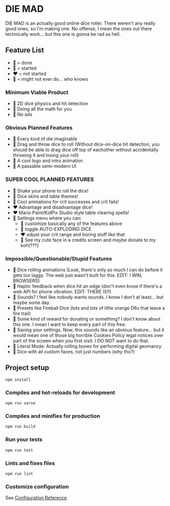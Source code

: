 # DIE MAD

DIE MAD is an actually good online dice roller. There weren't any really good ones, so I'm making one. No offense, I mean the ones out there technically work... but this one is gonna be rad as hell.

## Feature List

 - 💚 = done
 - 💛 = started
 - ♥️ = not started
 - 💜 = might not ever do... who knows

### Minimum Viable Product

 - 💚 2D dice physics and hit detection
 - 💚 Doing all the math for you
 - 💚 No ads

### Obvious Planned Features

 - 💚 Every kind of die imaginable
 - 💜 Drag and throw dice to roll (Without dice-on-dice hit detection, you should be able to drag dice off top of eachother without accidentally throwing it and losing your roll)
 - 💚 A cool logo and intro animation
 - 💛 A passable semi-modern UI

### SUPER COOL PLANNED FEATURES

 - 💚 Shake your phone to roll the dice!
 - 💛 Dice skins and table themes!
 - 💚 Cool animations for crit successes and crit fails!
 - ♥️ Advantage and disadvantage dice!
 - ♥️ Mario Paint/KidPix Studio style table clearing spells!
 - 💛 Settings menu where you can:
   - 💛 customize basically any of the features above
   - 💚 toggle AUTO-EXPLODING DICE
   - ♥️ adjust your crit range and boring stuff like that
   - 💜 See my cute face in a credits screen and maybe donate to my kofi(???)

### Impossible/Questionable/Stupid Features

 - 💚 Dice rolling animations (Look, there's only so much I can do before it gets too laggy. The web just wasn't built for this. EDIT: I WIN, BROWSERS)
 - 💚 Haptic feedback when dice hit an edge (don't even know if there's a web API for phone vibration. EDIT: THERE IS!!)
 - 💜 Sounds? I feel like nobody wants sounds. I know I don't at least... but maybe some day.
 - 💜 Presets like Fireball Dice (lots and lots of little orange D6s that leave a fire trail)
 - 💜 Some kind of reward for donating or something? I don't know about this one. I mean I want to keep every part of this free.
 - 💜 Saving your settings. Now, this sounds like an obvious feature... but it would mean one of those big horrible Cookies Policy legal notices over part of the screen when you first visit. I DO NOT want to do that.
 - 💜 Literal Mode: Actually rolling bones for performing digital geomancy
 - 💜 Dice with all custom faces, not just numbers (why tho?)

## Project setup
```
npm install
```

### Compiles and hot-reloads for development
```
npm run serve
```

### Compiles and minifies for production
```
npm run build
```

### Run your tests
```
npm run test
```

### Lints and fixes files
```
npm run lint
```

### Customize configuration
See [Configuration Reference](https://cli.vuejs.org/config/).
